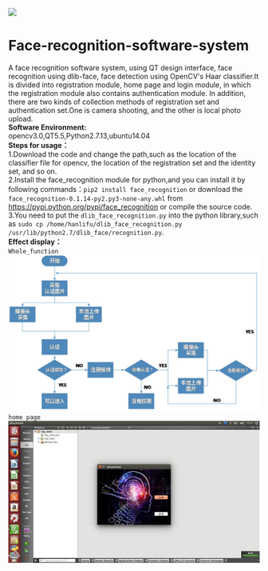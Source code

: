 ![](https://img.shields.io/badge/download-4M-brightgreen.svg)
# Face-recognition-software-system
A face recognition software system, using QT design interface, face recognition using dlib-face, face detection using OpenCV's Haar classifier.It is divided into registration module, home page and login module, in which the registration module also contains authentication module. In addition, there are two kinds of collection methods of registration set and authentication set.One is camera shooting, and the other is local photo upload.  
**Software Environment:**  
opencv3.0,QT5.5,Python2.7.13,ubuntu14.04  
**Steps for usage：**  
1.Download the code and change the path,such as the location of the classifier file for opencv, the location of the registration set and the identity set, and so on.  
2.Install the face_recognition module for python,and you can install it by following commands：`pip2 install face_recognition` or download the `face_recognition-0.1.14-py2.py3-none-any.whl` from https://pypi.python.org/pypi/face_recognition or compile the source code.  
3.You need to put the `dlib_face_recognition.py` into the python library,such as `sudo cp /home/hanlifu/dlib_face_recognition.py /usr/lib/python2.7/dlib_face/recognition.py`.  
**Effect display：**  
`Whole_function`  
![](https://github.com/genius9527/Face-recognition-software-system/raw/master/effect_photo/Whole_function.jpg)  
`home page`  
![](https://github.com/genius9527/Face-recognition-software-system/raw/master/effect_photo/home_page.jpg)  

